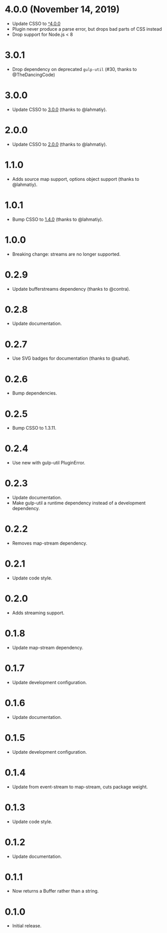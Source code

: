 # 4.0.0 (November 14, 2019)

* Update CSSO to [^4.0.0](https://github.com/css/csso/releases/tag/v4.0.0)
* Plugin never produce a parse error, but drops bad parts of CSS instead
* Drop support for Node.js < 8

# 3.0.1

* Drop dependency on deprecated `gulp-util` (#30, thanks to @TheDancingCode)

# 3.0.0

* Update CSSO to [3.0.0](https://github.com/css/csso/releases/tag/v3.0.0) (thanks to @lahmatiy).

# 2.0.0

* Update CSSO to [2.0.0](https://github.com/css/csso/releases/tag/v2.0.0) (thanks to @lahmatiy).

# 1.1.0

* Adds source map support, options object support (thanks to @lahmatiy).

# 1.0.1

* Bump CSSO to [1.4.0](https://github.com/css/csso/releases/tag/v1.4.0) (thanks to @lahmatiy).

# 1.0.0

* Breaking change: streams are no longer supported.

# 0.2.9

* Update bufferstreams dependency (thanks to @contra).

# 0.2.8

* Update documentation.

# 0.2.7

* Use SVG badges for documentation (thanks to @sahat).

# 0.2.6

* Bump dependencies.

# 0.2.5

* Bump CSSO to 1.3.11.

# 0.2.4

* Use new with gulp-util PluginError.

# 0.2.3

* Update documentation.
* Make gulp-util a runtime dependency instead of a development dependency.

# 0.2.2

* Removes map-stream dependency.

# 0.2.1

* Update code style.

# 0.2.0

* Adds streaming support.

# 0.1.8

* Update map-stream dependency.

# 0.1.7

* Update development configuration.

# 0.1.6

* Update documentation.

# 0.1.5

* Update development configuration.

# 0.1.4

* Update from event-stream to map-stream, cuts package weight.

# 0.1.3

* Update code style.

# 0.1.2

* Update documentation.

# 0.1.1

* Now returns a Buffer rather than a string.

# 0.1.0

* Initial release.
